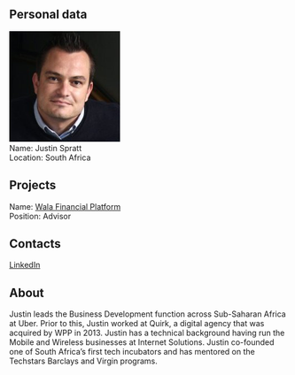 ## Personal data
![justin spratt photo](photo/justin_spratt.jpg)  
Name:   Justin Spratt  
Location: South Africa  
## Projects 
Name: [Wala Financial Platform](../projects/wala_financial_platform.md)  
Position: Advisor   
## Contacts
[LinkedIn](https://www.linkedin.com/in/justinspratt/)      
## About
Justin leads the Business Development function across Sub-Saharan Africa at Uber. Prior to this, Justin worked
at Quirk, a digital agency that was acquired by WPP in 2013. Justin has a technical background having run the
Mobile and Wireless businesses at Internet Solutions. Justin co-founded one of South Africa’s first tech incubators
and has mentored on the Techstars Barclays and Virgin programs.
